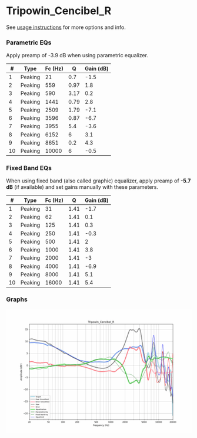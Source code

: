 # Tripowin_Cencibel_R
See [usage instructions](https://github.com/jaakkopasanen/AutoEq#usage) for more options and info.

### Parametric EQs
Apply preamp of -3.9 dB when using parametric equalizer.

|   # | Type    |   Fc (Hz) |    Q |   Gain (dB) |
|-----|---------|-----------|------|-------------|
|   1 | Peaking |        21 | 0.7  |        -1.5 |
|   2 | Peaking |       559 | 0.97 |         1.8 |
|   3 | Peaking |       590 | 3.17 |         0.2 |
|   4 | Peaking |      1441 | 0.79 |         2.8 |
|   5 | Peaking |      2509 | 1.79 |        -7.1 |
|   6 | Peaking |      3596 | 0.87 |        -6.7 |
|   7 | Peaking |      3955 | 5.4  |        -3.6 |
|   8 | Peaking |      6152 | 6    |         3.1 |
|   9 | Peaking |      8651 | 0.2  |         4.3 |
|  10 | Peaking |     10000 | 6    |        -0.5 |

### Fixed Band EQs
When using fixed band (also called graphic) equalizer, apply preamp of **-5.7 dB** (if available) and set gains manually with these parameters.

|   # | Type    |   Fc (Hz) |    Q |   Gain (dB) |
|-----|---------|-----------|------|-------------|
|   1 | Peaking |        31 | 1.41 |        -1.7 |
|   2 | Peaking |        62 | 1.41 |         0.1 |
|   3 | Peaking |       125 | 1.41 |         0.3 |
|   4 | Peaking |       250 | 1.41 |        -0.3 |
|   5 | Peaking |       500 | 1.41 |         2   |
|   6 | Peaking |      1000 | 1.41 |         3.8 |
|   7 | Peaking |      2000 | 1.41 |        -3   |
|   8 | Peaking |      4000 | 1.41 |        -6.9 |
|   9 | Peaking |      8000 | 1.41 |         5.1 |
|  10 | Peaking |     16000 | 1.41 |         5.4 |

### Graphs
![](./Tripowin_Cencibel_R.png)
